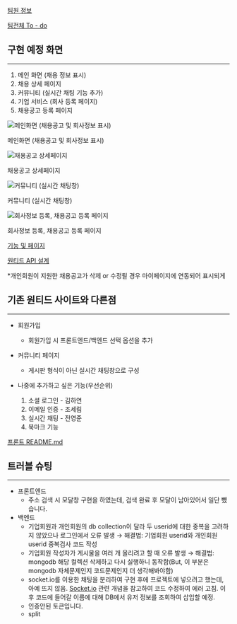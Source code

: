 [팀원 정보](https://www.notion.so/f25898987f3045db9ebbe15ebfaf4cc2)

[팀전체 To - do](https://www.notion.so/ec44bffbf6334825aa1b043dff79e579)

## 구현 예정 화면

---

1. 메인 화면 (채용 정보 표시)
2. 채용 상세 페이지
3. 커뮤니티 (실시간 채팅 기능 추가)
4. 기업 서비스 (회사 등록 페이지)
5. 채용공고 등록 페이지

![메인화면 (채용공고 및 회사정보 표시)](https://s3-us-west-2.amazonaws.com/secure.notion-static.com/15dfee68-7a41-4c2d-bb99-fded2b9d3eda/Untitled.png)

메인화면 (채용공고 및 회사정보 표시)

![채용공고 상세페이지](https://s3-us-west-2.amazonaws.com/secure.notion-static.com/76d23005-766c-427b-bd38-58456bfa4fb8/Untitled.png)

채용공고 상세페이지

![커뮤니티  (실시간 채팅창)](https://s3-us-west-2.amazonaws.com/secure.notion-static.com/476761e9-e935-473c-a262-8a8c2137eba6/Untitled.png)

커뮤니티  (실시간 채팅창)

![회사정보 등록, 채용공고 등록 페이지](https://s3-us-west-2.amazonaws.com/secure.notion-static.com/bb186f9e-ace4-4c7d-90ae-abe786a05ed4/Untitled.png)

회사정보 등록, 채용공고 등록 페이지

[기능 및 페이지](https://www.notion.so/e3148c1a7228420b84be3250975e5e1a)

[원티드 API 설계](https://www.notion.so/acb268ccf9ab4d139f62f086b8d3e175)

*개인회원이 지원한 채용공고가 삭제 or 수정될 경우 마이페이지에 연동되어 표시되게

## 기존 원티드 사이트와 다른점

---

- 회원가입
    - 회원가입 시 프론트엔드/백엔드 선택 옵션을 추가
- 커뮤니티 페이지
    - 게시판 형식이 아닌 실시간 채팅창으로 구성
    
- 나중에 추가하고 싶은 기능(우선순위)
    1. 소셜 로그인 - 김하연
    2. 이메일 인증 - 조세림
    3. 실시간 채팅 - 전영준
    4. 북마크 기능
    

[프론트 README.md](https://www.notion.so/README-md-014828f7d4794e96be7cdc7e71d050c1)

## 트러블 슈팅

---

- 프론트엔드
    - 주소 검색 시 모달창 구현을 하였는데, 검색 완료 후 모달이 남아있어서 일단 뺐습니다.
- 백엔드
    - 기업회원과 개인회원의 db collection이 달라 두 userid에 대한 중복을 고려하지 않았으나 로그인에서 오류 발생 
    → 해결법: 기업회원 userid와 개인회원 userid 중복검사 코드 작성
    - 기업회원 작성자가 게시물을 여러 개 올리려고 할 때 오류 발생 
    → 해결법: mongodb 해당 컬렉션 삭제하고 다시 실행하니 동작함(But, 이 부분은 mongodb 자체문제인지 코드문제인지 더 생각해봐야함)
    - socket.io를 이용한 채팅을 분리하여 구현 후에 프로젝트에 넣으려고 했는데, 아예 뜨지 않음.  [Socket.io](http://Socket.io) 관련 개념을 참고하여 코드 수정하여 에러 고침. 이후 코드에 들어갈 이름에 대해 DB에서 유저 정보를 조회하여 삽입할 예정.
    - 인증안된 토큰입니다.
    - split
